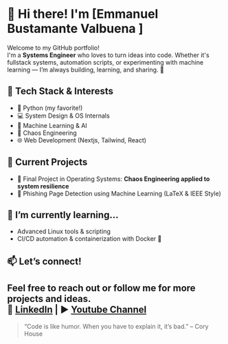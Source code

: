 # 👋 Hi there! I'm [Emmanuel Bustamante Valbuena ]

Welcome to my GitHub portfolio!  
I'm a **Systems Engineer** who loves to turn ideas into code. Whether it's fullstack systems, automation scripts, or experimenting with machine learning — I’m always building, learning, and sharing. 🚀

## 🔧 Tech Stack & Interests

- 🐍 Python (my favorite!)
- 💻 System Design & OS Internals
- 🧠 Machine Learning & AI
- 🧪 Chaos Engineering
- 🌐 Web Development (Nextjs, Tailwind, React)

## 📌 Current Projects

- 🎯 Final Project in Operating Systems: **Chaos Engineering applied to system resilience**
- 🤖 Phishing Page Detection using Machine Learning (LaTeX & IEEE Style)

## 🌱 I’m currently learning...

- Advanced Linux tools & scripting  
- CI/CD automation & containerization with Docker 🐳

## 📫 Let’s connect!

Feel free to reach out or follow me for more projects and ideas.  
💼 [LinkedIn]([https://www.linkedin.com/in/emmanuel-bustamante-valbuena-a7088a34b/]) | ▶️ [Youtube Channel]([https://www.youtube.com/@Emmanuel_Ok]) 
---

> “Code is like humor. When you have to explain it, it’s bad.” – Cory House  
